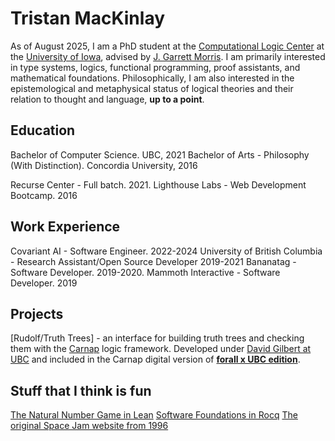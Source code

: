 # Tristan MacKinlay

As of August 2025, I am a PhD student at the [Computational Logic Center](https://clc.cs.uiowa.edu/site/) at the [University of Iowa](https://provost.uiowa.edu/people/herky-hawk), advised by [J. Garrett Morris](https://jgbm.github.io/). I am primarily interested in type systems, logics, functional programming, proof assistants, and mathematical foundations. Philosophically, I am also interested in the epistemological and metaphysical status of logical theories and their relation to thought and language, **up to a point**.

## Education
Bachelor of Computer Science. UBC, 2021
Bachelor of Arts - Philosophy (With Distinction). Concordia University, 2016

Recurse Center - Full batch. 2021.
Lighthouse Labs - Web Development Bootcamp. 2016

## Work Experience
Covariant AI - Software Engineer. 2022-2024
University of British Columbia - Research Assistant/Open Source Developer 2019-2021
Bananatag - Software Developer. 2019-2020.
Mammoth Interactive - Software Developer. 2019

## Projects
[Rudolf/Truth Trees] - an interface for building truth trees and checking them with the [Carnap](https://carnap.io/) logic framework. Developed under [David Gilbert at UBC](https://philosophy.ubc.ca/profile/david-gilbert/) and included in the Carnap digital version of **[forall x UBC edition](https://carnap.philosophy.ubc.ca/book)**.

## Stuff that I think is fun
[The Natural Number Game in Lean](https://adam.math.hhu.de/#/g/leanprover-community/nng4)
[Software Foundations in Rocq](https://softwarefoundations.cis.upenn.edu/)
[The original Space Jam website from 1996](https://www.spacejam.com/1996/)
